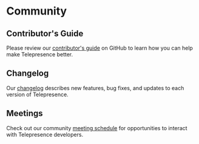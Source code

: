 # Community

## Contributor's Guide
Please review our [contributor's guide](https://github.com/telepresenceio/telepresence/blob/release/v2/DEVELOPING.md)
on GitHub to learn how you can help make Telepresence better.

## Changelog
Our [changelog](https://github.com/telepresenceio/telepresence/blob/release/v2/CHANGELOG.md)
describes new features, bug fixes, and updates to each version of Telepresence.

## Meetings
Check out our community [meeting schedule](https://github.com/telepresenceio/telepresence/blob/release/v2/MEETING_SCHEDULE.md) for opportunities to interact with Telepresence developers.
